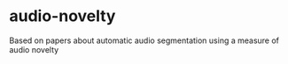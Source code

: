 # audio-novelty
Based on papers about automatic audio segmentation using a measure of audio novelty
